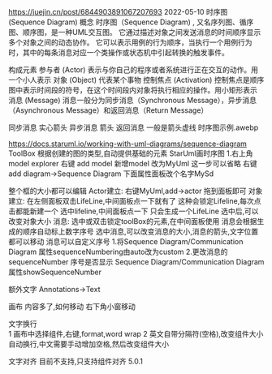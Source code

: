 
https://juejin.cn/post/6844903891067207693  2022-05-10
时序图 (Sequence Diagram)
概念
时序图（Sequence Diagram) , 又名序列图、循序图、顺序图，是一种UML交互图。
它通过描述对象之间发送消息的时间顺序显示多个对象之间的动态协作。
它可以表示用例的行为顺序，当执行一个用例行为时，其中的每条消息对应一个类操作或状态机中引起转换的触发事件。

构成元素
参与者 (Actor)	表示与你自己的程序或者系统进行正在交互的动作。用一个小人表示
对象 (Object)	代表某个事物
控制焦点 (Activation)	控制焦点是顺序图中表示时间段的符号，在这个时间段内对象将执行相应的操作。用小矩形表示
消息 (Message)	消息一般分为同步消息（Synchronous Message），异步消息（Asynchronous Message）和返回消息（Return Message）

同步消息  实心箭头
异步消息  箭头
返回消息  一般是箭头虚线
时序图示例.awebp

https://docs.staruml.io/working-with-uml-diagrams/sequence-diagram
ToolBox 根据创建的图的类型,自动提供基础的元素
StarUml画时序图
1.右上角 model explorer
 右键 add  model  新增model 改为MyUml  这一步可以省略
 右键 add diagram->Sequence Diagram   下面属性面板改个名字MySd

整个框的大小都可以编辑
Actor建立:  右键MyUml,add->actor  拖到面板即可
对象建立:  在左侧面板双击LifeLine,中间面板点一下就有了   这种会锁定Lifeline,每次点击都能新建一个
          选中lifeline,中间面板点一下     只会生成一个LifeLine
          选中后,可以改变对象大小 
消息:  选中或双击锁定toolBox的元素,在中间面板使用   消息会根据生成的顺序自动标上数字序号
      选中消息,可以改变消息的大小,消息的箭头,文字位置都可以移动
消息可以自定义序号
1.将Sequence Diagram/Communication Diagram  属性sequenceNumbering由auto改为custom
2.更改消息的sequenceNumber
序号是否显示
Sequence Diagram/Communication Diagram 属性showSequenceNumber

额外文字  Annotations->Text

画布
内容多了,如何移动
右下角小窗移动

文字换行  
1 画布中选择组件,右键,format,word wrap
2 英文自带分隔符(空格),改变组件大小自动换行,中文需要手动增加空格,然后改变组件大小

文字对齐  目前不支持,只支持组件对齐  5.0.1

